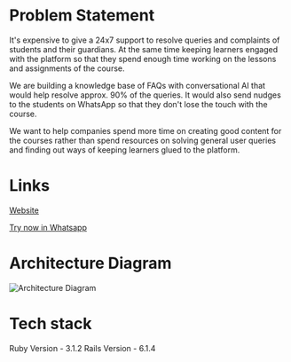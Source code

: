 # Problem Statement

It's expensive to give a 24x7 support to resolve queries and complaints of students and their guardians. At the same time keeping learners engaged with the platform so that they spend enough time working on the lessons and assignments of the course.

We are building a knowledge base of FAQs with conversational AI that would help resolve approx. 90% of the queries. It would also send nudges to the students on WhatsApp so that they don't lose the touch with the course.

We want to help companies spend more time on creating good content for the courses rather than spend resources on solving general user queries and finding out ways of keeping learners glued to the platform.

# Links

[Website](https://airtel-hackathon.commutatus.com/)

[Try now in Whatsapp](https://wa.me/918904587747?text=Hello)

# Architecture Diagram

![Architecture Diagram](https://airtel-iq-hackathon.s3.ap-south-1.amazonaws.com/architectural_diagram.png "Architecture Diagram")

# Tech stack

Ruby Version - 3.1.2
Rails Version - 6.1.4